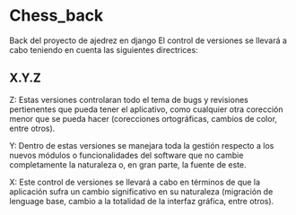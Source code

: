 # Chess_back
Back del proyecto de ajedrez en django
El control de versiones se llevará a cabo teniendo en cuenta las siguientes directrices:

## X.Y.Z

Z: Estas versiones controlaran todo el tema de bugs y revisiones pertienentes que pueda tener el aplicativo,
como cualquier otra corección menor que se pueda hacer (corecciones ortográficas, cambios de color, entre otros).

Y: Dentro de estas versiones se manejara toda la gestión respecto a los nuevos módulos o funcionalidades del software que 
no cambie completamente la naturaleza o, en gran parte, la fuente de este.

X: Este control de versiones se llevará a cabo en términos de que la aplicación sufra un cambio significativo en su naturaleza
(migración de lenguage base, cambio a la totalidad de la interfaz gráfica, entre otros). 
